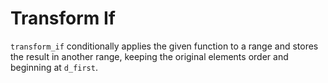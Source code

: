 # Transform If

`transform_if` conditionally applies the given function to a range and stores the result in another range, keeping the original elements order and beginning at `d_first`.